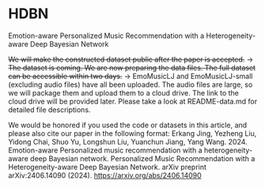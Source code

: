 # HDBN
Emotion-aware Personalized Music Recommendation with a Heterogeneity-aware Deep Bayesian Network


~~We will make the constructed dataset public after the paper is accepted.~~ $\rightarrow$ ~~The dataset is coming. We are now preparing the data files. The full dataset can be accessible within two days.~~ $\rightarrow$
EmoMusicLJ and EmoMusicLJ-small (excluding audio files) have all been uploaded. The audio files are large, so we will package them and upload them to a cloud drive. The link to the cloud drive will be provided later. Please take a look at README-data.md for detailed file descriptions.


We would be honored if you used the code or datasets in this article, and please also cite our paper in the following format:
Erkang Jing, Yezheng Liu, Yidong Chai, Shuo Yu, Longshun Liu, Yuanchun Jiang, Yang Wang. 2024. Emotion-aware Personalized music recommendation with a heterogeneity-aware deep
Bayesian network. Personalized Music Recommendation with a Heterogeneity-aware Deep Bayesian Network. arXiv preprint arXiv:2406.14090 (2024). https://arxiv.org/abs/2406.14090

